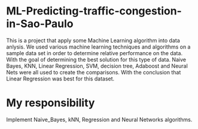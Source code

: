 # ML-Predicting-traffic-congestion-in-Sao-Paulo
This is a project that apply some Machine Learning algorithm into data anlysis. 
We used various machine learning techniques and algorithms on a sample data set in order to determine relative performance on the data. With the goal of determining the best solution for this type of data. Naive Bayes, KNN, Linear Regression, SVM, decision tree, Adaboost and Neural Nets were all used to create the comparisons. With the conclusion that Linear Regression was best for this dataset.

# My responsibility 
Implement Naive_Bayes, kNN, Regression and Neural Networks algorithms.
